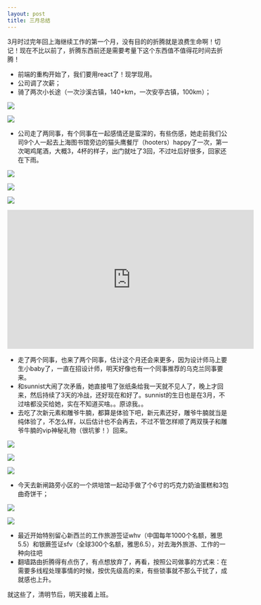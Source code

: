```yaml
---
layout: post
title: 三月总结
---
```


3月时过完年回上海继续工作的第一个月，没有目的的折腾就是浪费生命啊！切记！现在不比以前了，折腾东西前还是需要考量下这个东西值不值得花时间去折腾！

*   前端的重构开始了，我们要用react了！现学现用。
*   公司调了次薪；
*   骑了两次小长途（一次沙溪古镇，140+km，一次安亭古镇，100km）；

![](https://i.imgur.com/mdGZn9G.jpg)

![](https://i.imgur.com/IxnIjfa.jpg)

*   公司走了两同事，有个同事在一起感情还是蛮深的，有些伤感，她走前我们公司9个人一起去上海图书馆旁边的猫头鹰餐厅（hooters）happy了一次，第一次喝鸡尾酒，大概3，4杯的样子，出门就吐了3回，不过吐后好很多，回家还在下雨。

![](https://i.imgur.com/Bmdk8qL.jpg)

![](https://i.imgur.com/LXJZaXv.jpg)

![](https://i.imgur.com/zjRq0iN.jpg)

<div class="video-container">
    <iframe width="560" height="315" src="https://www.youtube.com/embed/8EGuwIflVyo" frameborder="0" allowfullscreen></iframe>
</div>

    
*   走了两个同事，也来了两个同事，估计这个月还会来更多，因为设计师马上要生小baby了，一直在招设计师，明天好像也有一个同事推荐的乌克兰同事要来。
*   和sunnist大闹了次矛盾，她直接甩了张纸条给我一天就不见人了，晚上才回来，然后持续了3天的冷战，还好现在和好了。sunnist的生日也是在3月，不过啥都没买给她，实在不知道买啥。。原谅我。。
*   去吃了次新元素和雕爷牛腩，都算是体验下吧，新元素还好，雕爷牛腩就当是纯体验了，不怎么样，以后估计也不会再去，不过不管怎样顺了两双筷子和雕爷牛腩的vip神秘礼物（很坑爹！）回来。

![](https://i.imgur.com/oqtnHF7.jpg)

![](https://i.imgur.com/H0EgIOc.jpg)

![](https://i.imgur.com/o54LgPm.jpg)


*   今天去新闸路旁小区的一个烘培馆一起动手做了个6寸的巧克力奶油蛋糕和3包曲奇饼干；

![](https://i.imgur.com/QUfzzwa.jpg)

![](https://i.imgur.com/B6ZPd5y.jpg)


*   最近开始特别留心新西兰的工作旅游签证whv（中国每年1000个名额，雅思5.5）和银蕨签证sfv（全球300个名额，雅思6.5），对去海外旅游、工作的一种向往吧
*   翻墙路由折腾得有点伤了，有点想放弃了，再看，按照公司做事的方式来：在需要多线程处理事情的时候，按优先级高的来，有些锁事就不那么干扰了，成就感也上升。


就这些了，清明节后，明天接着上班。